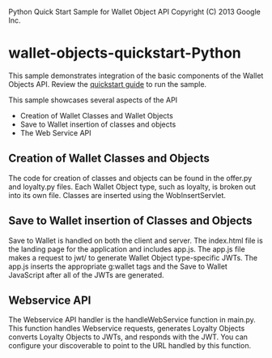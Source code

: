 Python Quick Start Sample for Wallet Object API Copyright (C) 2013 Google Inc.

wallet-objects-quickstart-Python
==============================

This sample demonstrates integration of the basic components of the Wallet Objects API.  Review the [quickstart guide](https://developers.google.com/commerce/wallet/objects/quickstart-python) to run the sample.

This sample showcases several aspects of the API
* Creation of Wallet Classes and Wallet Objects
* Save to Wallet insertion of classes and objects
* The Web Service API

## Creation of Wallet Classes and Objects
The code for creation of classes and objects can be found in the offer.py and loyalty.py files.  Each Wallet Object type, such as loyalty, is broken out into its own file.  Classes are inserted using the WobInsertServlet.

## Save to Wallet insertion of Classes and Objects
Save to Wallet is handled on both the client and server. The index.html file is the landing page for the application and includes app.js. The app.js file makes a request to jwt/ to generate Wallet Object type-specific JWTs. The app.js inserts the appropriate g:wallet tags and the Save to Wallet JavaScript after all of the JWTs are generated. 

## Webservice API
The Webservice API handler is the handleWebService function in main.py. This function handles Webservice requests, generates Loyalty Objects converts Loyalty Objects to JWTs, and responds with the JWT. You can configure your discoverable to point to the URL handled by this function.